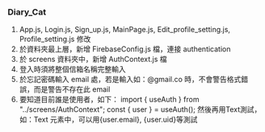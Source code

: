 ### Diary_Cat
1. App.js, Login.js, Sign_up.js, MainPage.js, Edit_profile_setting.js, Profile_setting.js 修改
2. 於資料夾最上層，新增 FirebaseConfig.js 檔，連接 authentication
3. 於 screens 資料夾中，新增 AuthContext.js 檔
4. 登入時須將整個信箱名稱完整輸入
5. 於忘記密碼輸入 email 處，若是輸入如：@gmail.co 時，不會警告格式錯誤，而是警告不存在此 email
6. 要知道目前誰是使用者，如下：
import { useAuth } from "../screens/AuthContext";
const { user } = useAuth();
然後再用Text測試，如：Text 元素中，可以用{user.email}, {user.uid}等測試